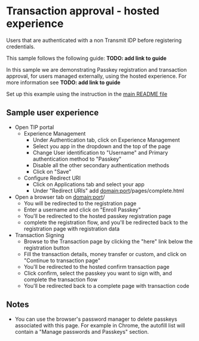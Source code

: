 # Transaction approval - hosted experience

Users that are authenticated with a non Transmit IDP before registering credentials.

This sample follows the following guide: **TODO: add link to guide**

In this sample we are demonstrating Passkey registration and transaction approval, for users managed
externally, using the hosted experience. For more information see **TODO: add link to guide**

Set up this example using the instruction in the [main README file](../README.md)

## Sample user experience

- Open TIP portal
  - Experience Management
    - Under Authentication tab, click on Experience Management
    - Select you app in the dropdown and the top of the page
    - Change User identification to "Username" and Primary authentication method to "Passkey"
    - Disable all the other secondary authentication methods
    - Click on "Save"
  - Configure Redirect URI
    - Click on Applications tab and select your app
    - Under "Redirect URIs" add <domain:port>/pages/complete.html
- Open a browser tab on <domain:port>/
  - You will be redirected to the registration page
  - Enter a username and click on "Enroll Passkey"
  - You'll be redirected to the hosted passkey registration page
  - complete the registration flow, and you'll be redirected back to the registration page with
    registration data
- Transaction Signing
  - Browse to the Transaction page by clicking the "here" link below the registration button
  - Fill the transaction details, money transfer or custom, and click on "Continue to transaction
    page"
  - You'll be redirected to the hosted confirm transaction page
  - Click confirm, select the passkey you want to sign with, and complete the transaction flow
  - You'll be redirected back to a complete page with transaction code

## Notes

- You can use the browser's password manager to delete passkeys associated with this page. For
  example in Chrome, the autofill list will contain a "Manage passwords and Passkeys" section.
